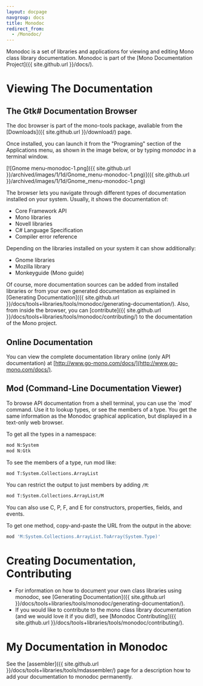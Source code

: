 ```yaml
---
layout: docpage
navgroup: docs
title: Monodoc
redirect_from:
  - /Monodoc/
---
```


Monodoc is a set of libraries and applications for viewing and editing Mono class library documentation. Monodoc is part of the [Mono Documentation Project]({{ site.github.url }}/docs/).

Viewing The Documentation
=========================

The Gtk\# Documentation Browser
-------------------------------

The doc browser is part of the mono-tools package, avaliable from the [Downloads]({{ site.github.url }}/download/) page.

Once installed, you can launch it from the "Programing" section of the Applications menu, as shown in the image below, or by typing *monodoc* in a terminal window.

[![Gnome menu-monodoc-1.png]({{ site.github.url }}/archived/images/1/1d/Gnome_menu-monodoc-1.png)]({{ site.github.url }}/archived/images/1/1d/Gnome_menu-monodoc-1.png)

The browser lets you navigate through different types of documentation installed on your system. Usually, it shows the documentation of:

-   Core Framework API
-   Mono libraries
-   Novell libraries
-   C\# Language Specification
-   Compiler error reference

Depending on the libraries installed on your system it can show additionally:

-   Gnome libraries
-   Mozilla library
-   Monkeyguide (Mono guide)

Of course, more documentation sources can be added from installed libraries or from your own generated documentation as explained in [Generating Documentation]({{ site.github.url }}/docs/tools+libraries/tools/monodoc/generating-documentation/). Also, from inside the browser, you can [contribute]({{ site.github.url }}/docs/tools+libraries/tools/monodoc/contributing/) to the documentation of the Mono project.

Online Documentation
--------------------

You can view the complete documentation library online (only API documentation) at [http://www.go-mono.com/docs/](http://www.go-mono.com/docs/).

Mod (Command-Line Documentation Viewer)
---------------------------------------

To browse API documentation from a shell terminal, you can use the \`mod' command. Use it to lookup types, or see the members of a type. You get the same information as the Monodoc graphical application, but displayed in a text-only web browser.

To get all the types in a namespace:

``` bash
mod N:System
mod N:Gtk
```

To see the members of a type, run mod like:

``` bash
mod T:System.Collections.ArrayList
```

You can restrict the output to just members by adding `/M`:

``` bash
mod T:System.Collections.ArrayList/M
```

You can also use C, P, F, and E for constructors, properties, fields, and events.

To get one method, copy-and-paste the URL from the output in the above:

``` bash
mod 'M:System.Collections.ArrayList.ToArray(System.Type)'
```

Creating Documentation, Contributing
====================================

-   For information on how to document your own class libraries using monodoc, see [Generating Documentation]({{ site.github.url }}/docs/tools+libraries/tools/monodoc/generating-documentation/).
-   If you would like to contribute to the mono class library documentation (and we would love it if you did!), see [Monodoc Contributing]({{ site.github.url }}/docs/tools+libraries/tools/monodoc/contributing/).

My Documentation in Monodoc
===========================

See the [assembler]({{ site.github.url }}/docs/tools+libraries/tools/mdassembler/) page for a description how to add your documentation to monodoc permanently.

